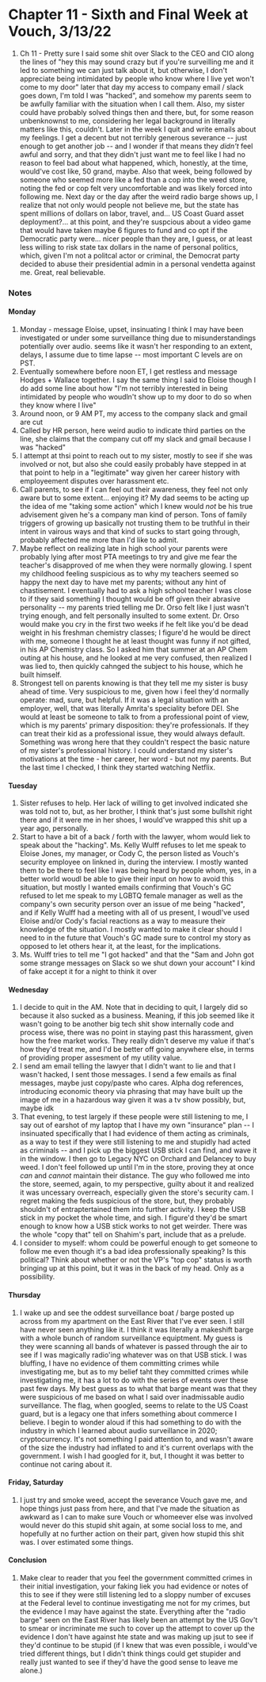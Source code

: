 # Chapter 11 - Sixth and Final Week at Vouch, 3/13/22

1. Ch 11 - Pretty sure I said some shit over Slack to the CEO and CIO along the lines of "hey this may sound crazy but if you're surveilling me and it led to something we can just talk about it, but otherwise, I don't appreciate being intimidated by people who know where I live yet won't come to my door" later that day my access to company email / slack goes down, I'm told I was "hacked", and somehow my parents seem to be awfully familiar with the situation when I call them. Also, my sister could have probably solved things then and there, but, for some reason unbenknownst to me, considering her legal background in literally matters like this, couldn't. Later in the week I quit and write emails about my feelings. I get a decent but not terribly generous severance -- just enough to get another job -- and I wonder if that means they _didn't_ feel awful and sorry, and that they didn't just want me to feel like I had no reason to feel bad about what happened, which, honestly, at the time, would've cost like, 50 grand, maybe. Also that week, being followed by someone who seemed more like a fed than a cop into the weed store, noting the fed or cop felt very uncomfortable and was likely forced into following me. Next day or the day after the weird radio barge shows up, I realize that not only would people not believe me, but the state has spent millions of dollars on labor, travel, and... US Coast Guard asset deployment?... at this point, and they're suspcious about a video game that would have taken maybe 6 figures to fund and co opt if the Democratic party were... nicer people than they are, I guess, or at least less willing to risk state tax dollars in the name of personal politics, which, given I'm not a politcal actor or criminal, the Democrat party decided to abuse their presidential admin in a personal vendetta against me. Great, real believable.

### Notes

#### Monday
1. Monday - message Eloise, upset, insinuating I think I may have been investigated or under some surveillance thing due to misunderstandings potentially over audio. seems like it wasn't her responding to an extent, delays, I assume due to time lapse -- most important C levels are on PST.
1. Eventually somewhere before noon ET, I get restless and message Hodges + Wallace together. I say the same thing I said to Eloise though I do add some line about how "I'm not terribly interested in being intimidated by people who woudln't show up to my door to do so when they know where I live"
1. Around noon, or 9 AM PT, my access to the company slack and gmail are cut
1. Called by HR person, here weird audio to indicate third parties on the line, she claims that the company cut off my slack and gmail because I was "hacked"
1. I attempt at thsi point to reach out to my sister, mostly to see if she was involved or not, but also she could easily probably have stepped in at that point to help in a "legitimate" way given her career history with employeement disputes over harassment etc.
1. Call parents, to see if I can feel out their awareness, they feel not only aware but to some extent... enjoying it? My dad seems to be acting up the idea of me "taking some action" which I knew would _not_ be his true advisement given he's a company man kind of person. Tons of family triggers of growing up basically not trusting them to be truthful in their intent in vairous ways and that kind of sucks to start going through, probably affected me more than I'd like to admit.
1. Maybe reflect on realizing late in high school your parents were probably lying after most PTA meetings to try and give me fear the teacher's disapproved of me when they were normally glowing. I spent my childhood feeling suspicious as to why my teachers seemed so happy the next day to have met my parents; without any hint of chastisement. I eventually had to ask a high school teacher I was close to if they said something I thought would be off given their abrasive personality -- my parents tried telling me Dr. Orso felt like I just wasn't trying enough, and felt personally insulted to some extent. Dr. Orso would make you cry in the first two weeks if he felt like you'd be dead weight in his freshman chemistry classes; I figure'd he would be direct with me, someone I thought he at least thought was funny if not gifted, in his AP Chemistry class. So I asked him that summer at an AP Chem outing at his house, and he looked at me very confused, then realized I was lied to, then quickly cahnged the subject to his house, which he built himself.
1. Strongest tell on parents knowing is that they tell me my sister is busy ahead of time. Very suspicious to me, given how i feel they'd normally operate: mad, sure, but helpful. If it was a legal situation with an employer, well, that was literally Amrita's speciality before DEI. She would at least be someone to talk to from a professional point of view, which is my parents' primary disposition: they're professionals. If they can treat their kid as a professional issue, they would always default. Something was wrong here that they couldn't respect the basic nature of my sister's professional history. I could understand my sister's motivations at the time - her career, her word - but not my parents. But the last time I checked, I think they started watching Netflix.

#### Tuesday

1. Sister refuses to help. Her lack of willing to get involved indicated she was told not to, but, as her brother, I think that's just some bullshit right there and if it were me in her shoes, I would've wrapped this shit up a year ago, personally.
1. Start to have a bit of a back / forth with the lawyer, whom would liek to speak about the "hacking". Ms. Kelly Wulff refuses to let me speak to Eloise Jones, my manager, or Cody C, the person listed as Vouch's security employee on linkned in, during the interview. I mostly wanted them to be there to feel like I was being heard by people whom, yes, in a better world woudl be able to give their input on how to avoid this situation, but mostly I wanted emails confirming that Vouch's GC refused to let me speak to my LGBTQ female manager as well as the company's own security person over an issue of me being "hacked", and if Kelly Wulff had a meeting with all of us present, I woudl've used Eloise and/or Cody's facial reactions as a way to measure their knowledge of the situation. I mostly wanted to make it clear should I need to in the future that Vouch's GC made sure to control my story as opposed to let others hear it, at the least, for the implications.
1. Ms. Wulff tries to tell me "I got hacked" and that the "Sam and John got some strange messages on Slack so we shut down your account" I kind of fake accept it for a night to think it over

#### Wednesday

1. I decide to quit in the AM. Note that in deciding to quit, I largely did so because it also sucked as a business. Meaning, if this job seemed like it wasn't going to be another big tech shit show internally code and process wise, there was no point in staying past this harassment, given how the free market works. They really didn't deserve my value if that's how they'd treat me, and I'd be better off going anywhere else, in terms of providing proper assesment of my utility value.
1. I send am email telling the lawyer that I didn't want to lie and that I wasn't hacked, I sent those messages. I send a few emails as final messages, maybe just copy/paste who cares. Alpha dog references, introducing economic theory via phrasing that may have built up the image of me in a hazardous way given it was a tv show possibly, but, maybe idk
1. That evening, to test largely if these people were still listening to me, I say out of earshot of my laptop that I have my own "insurance" plan -- I insinuated specifically that I had evidence of them acting as criminals, as a way to test if they were still listening to me and stupidly had acted as criminals -- and I pick up the biggest USB stick I can find, and wave it in the window. I then go to Legacy NYC on Orchard and Delancey to buy weed. I don't feel followed up until I'm in the store, proving they at once _can_ and _cannot_ maintain their distance. The guy who followed me into the store, seemed, again, to my perspective, guilty about it and realized it was uncessary overreach, especially given the store's security cam. I regret making the feds suspicious of the store, but, they probably shouldn't of entraptertained them into further activity. I keep the USB stick in my pocket the whole time, and sigh. I figure'd they'd be smart enough to know how a USB stick works to not get weirder. There was the whole "copy that" tell on Shahim's part, include that as a prelude.
1. I consider to myself: whom could be powerful enough to get someone to follow me even though it's a bad idea professionally speaking? Is this political? Think about whether or not the VP's "top cop" status is worth bringing up at this point, but it was in the back of my head. Only as a possibility.

#### Thursday

1. I wake up and see the oddest surveillance boat / barge posted up across from my apartment on the East River that I've ever seen. I still have never seen anything like it. I think it was literally a makeshift barge with a whole bunch of random surveillance equiptment. My guess is they were scanning all bands of whatever is passed through the air to see if I was magically radio'ing whatever was on that USB stick. I was bluffing, I have no evidence of them committing crimes while investigating me, but as to my belief taht they committed crimes while investigating me, it has a lot to do with the series of events over these past few days. My best guess as to what that barge meant was that they were suspicious of me based on what I said over inadmissable audio surveillance. The flag, when googled, seems to relate to the US Coast guard, but is a legacy one that infers something about commerce I believe. I begin to wonder aloud if this had something to do with the industry in which I learned about audio surveillance in 2020; cryptocurrency. It's not something I paid attention to, and wasn't aware of the size the industry had inflated to and it's current overlaps with the government. I wish I had googled for it, but, I thought it was better to continue not caring about it.

#### Friday, Saturday

1. I just try and smoke weed, accept the severance Vouch gave me, and hope things just pass from here, and that I've made the situation as awkward as I can to make sure Vouch or whomeever else was involved would never do this stupid shit again, at some social loss to me, and hopefully at no further action on their part, given how stupid this shit was. I over estimated some things.

#### Conclusion

1. Make clear to reader that you feel the government committed crimes in their initial investigation, your faking liek you had evidence or notes of this to see if they were still listening led to a sloppy number of excuses at the Federal level to continue investigating me not for my crimes, but the evidence I may have against the state. Everything after the "radio barge" seen on the East River has likely been an attempt by the US Gov't to smear or incriminate me such to cover up the attempt to cover up the evidence I don't have against hte state and was making up jsut to see if they'd continue to be stupid (if I knew that was even possible, i would've tried different things, but I didn't think things could get stupider and really just wanted to see if they'd have the good sense to leave me alone.)
